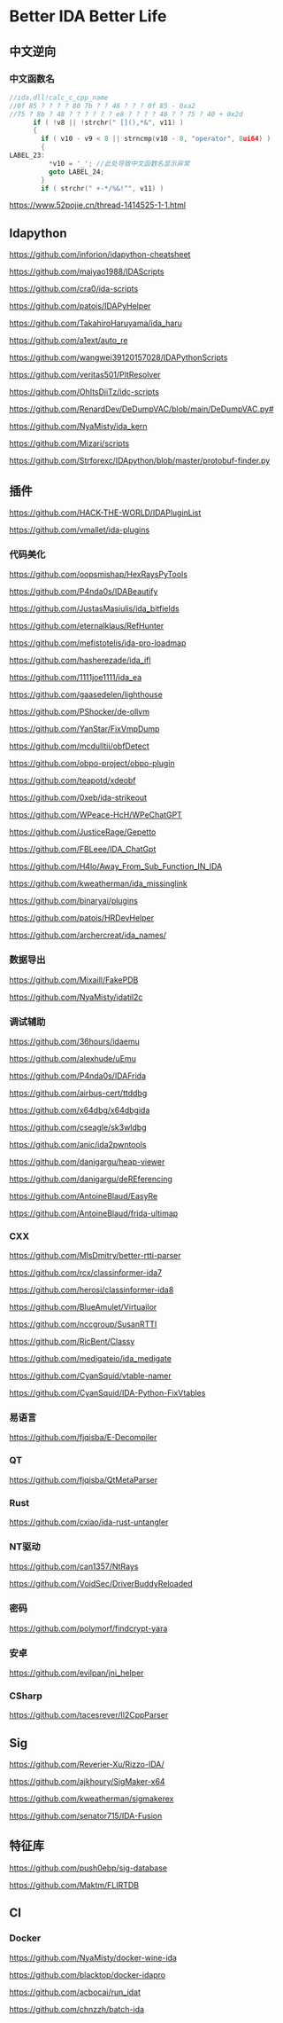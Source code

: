 # Better IDA Better Life







## 中文逆向

### 中文函数名

```c++
//ida.dll!calc_c_cpp_name
//0f 85 ? ? ? ? 80 7b ? ? 48 ? ? ? 0f 85 - 0xa2
//75 ? 8b ? 48 ? ? ? ? ? ? e8 ? ? ? ? 48 ? ? 75 ? 40 + 0x2d
      if ( !v8 || !strchr(" [](),*&", v11) )
      {
        if ( v10 - v9 < 8 || strncmp(v10 - 8, "operator", 8ui64) )
        {
LABEL_23:
          *v10 = '_'; //此处导致中文函数名显示异常
          goto LABEL_24;
        }
        if ( strchr(" +-*/%&!^", v11) )
```

https://www.52pojie.cn/thread-1414525-1-1.html



## Idapython

https://github.com/inforion/idapython-cheatsheet

https://github.com/maiyao1988/IDAScripts

https://github.com/cra0/ida-scripts

https://github.com/patois/IDAPyHelper

https://github.com/TakahiroHaruyama/ida_haru

https://github.com/a1ext/auto_re

https://github.com/wangwei39120157028/IDAPythonScripts

https://github.com/veritas501/PltResolver

https://github.com/OhItsDiiTz/idc-scripts

https://github.com/RenardDev/DeDumpVAC/blob/main/DeDumpVAC.py#

https://github.com/NyaMisty/ida_kern

https://github.com/Mizari/scripts

https://github.com/Strforexc/IDApython/blob/master/protobuf-finder.py

## 插件

https://github.com/HACK-THE-WORLD/IDAPluginList

https://github.com/vmallet/ida-plugins

### 代码美化

https://github.com/oopsmishap/HexRaysPyTools

https://github.com/P4nda0s/IDABeautify

https://github.com/JustasMasiulis/ida_bitfields

https://github.com/eternalklaus/RefHunter

https://github.com/mefistotelis/ida-pro-loadmap

https://github.com/hasherezade/ida_ifl

https://github.com/1111joe1111/ida_ea

https://github.com/gaasedelen/lighthouse

https://github.com/PShocker/de-ollvm

https://github.com/YanStar/FixVmpDump

https://github.com/mcdulltii/obfDetect

https://github.com/obpo-project/obpo-plugin

https://github.com/teapotd/xdeobf

https://github.com/0xeb/ida-strikeout

https://github.com/WPeace-HcH/WPeChatGPT

https://github.com/JusticeRage/Gepetto

https://github.com/FBLeee/IDA_ChatGpt

https://github.com/H4lo/Away_From_Sub_Function_IN_IDA

https://github.com/kweatherman/ida_missinglink

https://github.com/binaryai/plugins

https://github.com/patois/HRDevHelper

https://github.com/archercreat/ida_names/

### 数据导出

https://github.com/Mixaill/FakePDB

https://github.com/NyaMisty/idatil2c

### 调试辅助

https://github.com/36hours/idaemu

https://github.com/alexhude/uEmu

https://github.com/P4nda0s/IDAFrida

https://github.com/airbus-cert/ttddbg

https://github.com/x64dbg/x64dbgida

https://github.com/cseagle/sk3wldbg

https://github.com/anic/ida2pwntools

https://github.com/danigargu/heap-viewer

https://github.com/danigargu/deREferencing

https://github.com/AntoineBlaud/EasyRe

https://github.com/AntoineBlaud/frida-ultimap

### CXX

https://github.com/MlsDmitry/better-rtti-parser

https://github.com/rcx/classinformer-ida7

https://github.com/herosi/classinformer-ida8

https://github.com/BlueAmulet/Virtuailor

https://github.com/nccgroup/SusanRTTI

https://github.com/RicBent/Classy

https://github.com/medigateio/ida_medigate

https://github.com/CyanSquid/vtable-namer

https://github.com/CyanSquid/IDA-Python-FixVtables

### 易语言

https://github.com/fjqisba/E-Decompiler

### QT

https://github.com/fjqisba/QtMetaParser

### Rust

https://github.com/cxiao/ida-rust-untangler

### NT驱动

https://github.com/can1357/NtRays

https://github.com/VoidSec/DriverBuddyReloaded

### 密码

https://github.com/polymorf/findcrypt-yara

### 安卓

https://github.com/evilpan/jni_helper

### CSharp

https://github.com/tacesrever/Il2CppParser

## Sig

https://github.com/Reverier-Xu/Rizzo-IDA/

https://github.com/ajkhoury/SigMaker-x64

https://github.com/kweatherman/sigmakerex

https://github.com/senator715/IDA-Fusion

## 特征库

https://github.com/push0ebp/sig-database

https://github.com/Maktm/FLIRTDB

## CI

### Docker

https://github.com/NyaMisty/docker-wine-ida

https://github.com/blacktop/docker-idapro

https://github.com/acbocai/run_idat

https://github.com/chnzzh/batch-ida